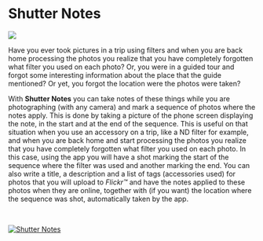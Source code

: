 # Shutter Notes

<img src="https://shutternotes.github.io/res/en-us/images/banner.png"/>

Have you ever took pictures in a trip using filters and when you are back home processing the photos you realize that you have completely forgotten what filter you used on each photo? Or, you were in a guided tour and forgot some interesting information about the place that the guide mentioned? Or yet, you forgot the location were the photos were taken?

With **Shutter Notes** you can take notes of these things while you are photographing (with any camera) and mark a sequence of photos where the notes apply. This is done by taking a picture of the phone screen displaying the note, in the start and at the end of the sequence. This is useful on that situation when you use an accessory on a trip, like a ND filter for example, and when you are back home and start processing the photos you realize that you have completely forgotten what filter you used on each photo. In this case, using the app you will have a shot marking the start of the sequence where the filter was used and another marking the end. You can also write a title, a description and a list of tags (accessories used) for photos that you will upload to _Flickr™_ and have the notes applied to these photos when they are online, together with (if you want) the location where the sequence was shot, automatically taken by the app.

<br>

[![Shutter Notes](https://github-readme-stats.vercel.app/api/pin/?username=shutternotes&repo=shutternotes.github.io)]([https://github.com/anuraghazra/github-readme-stats](https://github.com/shutternotes/shutternotes.github.io))
